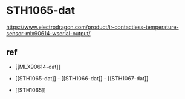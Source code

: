 
# STH1065-dat

https://www.electrodragon.com/product/ir-contactless-temperature-sensor-mlx90614-wserial-output/

## ref 

- [[MLX90614-dat]]


- [[STH1065-dat]] - [[STH1066-dat]] - [[STH1067-dat]]

- [[STH1065]]